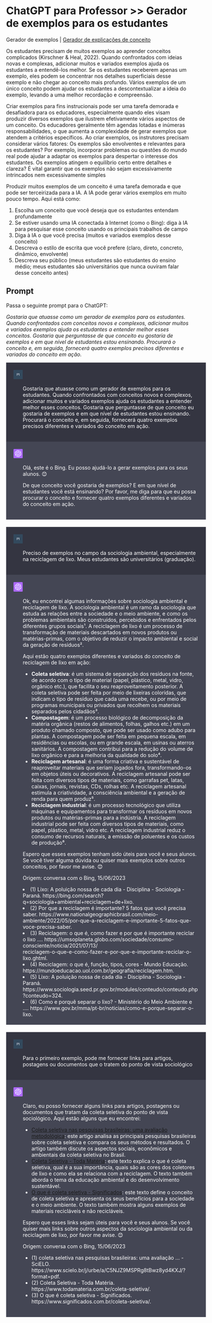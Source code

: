 # ChatGPT para Professor >> Gerador de exemplos para os estudantes

Gerador de exemplos | [Gerador de explicações de conceito](estrategia2.md) 

Os estudantes precisam de muitos exemplos ao aprender conceitos complicados (Kirschner & Heal, 2022). Quando confrontados com ideias novas e complexas, adicionar muitos e variados exemplos ajuda os estudantes a entendê-los melhor. Se os estudantes receberem apenas um exemplo, eles podem se concentrar nos detalhes superficiais desse exemplo e não chegar ao conceito mais profundo. Vários exemplos de um único conceito podem ajudar os estudantes a descontextualizar a ideia do exemplo, levando a uma melhor recordação e compreensão.

Criar exemplos para fins instrucionais pode ser uma tarefa demorada e desafiadora para os educadores, especialmente quando eles visam produzir diversos exemplos que ilustrem efetivamente vários aspectos de um conceito. Os educadores geralmente têm agendas lotadas e inúmeras responsabilidades, o que aumenta a complexidade de gerar
exemplos que atendem a critérios específicos. Ao criar exemplos, os instrutores precisam considerar vários fatores: Os exemplos são envolventes e relevantes para os estudantes?
Por exemplo, incorporar problemas ou questões do mundo real pode ajudar a adaptar os exemplos para despertar o interesse dos estudantes. Os exemplos atingem o equilíbrio certo entre detalhes e clareza? É vital garantir que os exemplos não sejam excessivamente intrincados nem excessivamente simples

Produzir muitos exemplos de um conceito é uma tarefa demorada e que pode ser terceirizada para a IA. A IA pode gerar vários exemplos em muito pouco tempo. Aqui está como:
1. Escolha um conceito que você deseja que os estudantes entendam profundamente
2. Se estiver usando uma IA conectada à Internet (como o Bing): diga à IA para pesquisar esse conceito usando os principais trabalhos de campo
3. Diga à IA o que você precisa (muitos e variados exemplos desse conceito)
4. Descreva o estilo de escrita que você prefere (claro, direto, concreto, dinâmico, envolvente)
5. Descreva seu público (meus estudantes são estudantes do ensino médio; meus estudantes são universitários que nunca ouviram falar desse conceito antes)

## Prompt

Passa o seguinte prompt para o ChatGPT: 

*Gostaria que atuasse como um gerador de exemplos para os estudantes. Quando confrontados com conceitos novos e complexos, adicionar muitos e variados exemplos ajuda os estudantes a entender melhor esses conceitos. Gostaria que perguntasse de que conceito eu gostaria de exemplos e em que nível de estudantes estou ensinando. Procurará o conceito e, em seguida, fornecerá quatro exemplos precisos diferentes e variados do conceito em ação.*

<div style="width:100%; float:left; background-color:#343541; color:white; padding:20px; margin: 0;">
<div style="width:5%; float:left; padding-right:20px;"><img src="../imagens/PI.png"></div>
<div style="width:95%; float:right"><p>Gostaria que atuasse como um gerador de exemplos para os estudantes. Quando confrontados com conceitos novos e complexos, adicionar muitos e variados exemplos ajuda os estudantes a entender melhor esses conceitos. Gostaria que perguntasse de que conceito eu gostaria de exemplos e em que nível de estudantes estou ensinando. Procurará o conceito e, em seguida, fornecerá quatro exemplos precisos diferentes e variados do conceito em ação.</p></div>
</div>

<div style="width:100%; float:left; background-color:#444654; color:white; padding:20px; margin: 0; margin-bottom: 20px;">
<div style="width:5%; float:left; padding-right:20px;"><img src="../imagens/openai.png"></div>
<div style="width:95%; float:right"><p>Olá, este é o Bing. Eu posso ajudá-lo a gerar exemplos para os seus alunos. 😊</p><p>De que conceito você gostaria de exemplos? E em que nível de estudantes você está ensinando? Por favor, me diga para que eu possa procurar o conceito e fornecer quatro exemplos diferentes e variados do conceito em ação.</p></div>
</div>

<div style="width:100%; float:left; background-color:#343541; color:white; padding:20px; margin: 0;">
<div style="width:5%; float:left; padding-right:20px;"><img src="../imagens/PI.png"></div>
<div style="width:95%; float:right"><p>Preciso de exemplos no campo da sociologia ambiental, especialmente na reciclagem de lixo. Meus estudantes são universitários (graduação).</p></div>
</div>

<div style="width:100%; float:left; background-color:#444654; color:white; padding:20px; margin: 0; margin-bottom: 20px;">
<div style="width:5%; float:left; padding-right:20px;"><img src="../imagens/openai.png"></div>
<div style="width:95%; float:right"><p>Ok, eu encontrei algumas informações sobre sociologia ambiental e reciclagem de lixo. A sociologia ambiental é um ramo da sociologia que estuda as relações entre a sociedade e o meio ambiente, e como os problemas ambientais são construídos, percebidos e enfrentados pelos diferentes grupos sociais¹. A reciclagem de lixo é um processo de transformação de materiais descartados em novos produtos ou matérias-primas, com o objetivo de reduzir o impacto ambiental e social da geração de resíduos².</p>

<p>Aqui estão quatro exemplos diferentes e variados do conceito de reciclagem de lixo em ação:</p>

<ul>
<li><b>Coleta seletiva</b>: é um sistema de separação dos resíduos na fonte, de acordo com o tipo de material (papel, plástico, metal, vidro, orgânico etc.), que facilita o seu reaproveitamento posterior. A coleta seletiva pode ser feita por meio de lixeiras coloridas, que indicam o tipo de resíduo que cada uma recebe, ou por meio de programas municipais ou privados que recolhem os materiais separados pelos cidadãos³.</li>
<li><b>Compostagem</b>: é um processo biológico de decomposição da matéria orgânica (restos de alimentos, folhas, galhos etc.) em um produto chamado composto, que pode ser usado como adubo para plantas. A compostagem pode ser feita em pequena escala, em residências ou escolas, ou em grande escala, em usinas ou aterros sanitários. A compostagem contribui para a redução do volume de lixo orgânico e para a melhoria da qualidade do solo⁴.</li>
<li><b>Reciclagem artesanal</b>: é uma forma criativa e sustentável de reaproveitar materiais que seriam jogados fora, transformando-os em objetos úteis ou decorativos. A reciclagem artesanal pode ser feita com diversos tipos de materiais, como garrafas pet, latas, caixas, jornais, revistas, CDs, rolhas etc. A reciclagem artesanal estimula a criatividade, a consciência ambiental e a geração de renda para quem produz⁵.</li>
<li><b>Reciclagem industrial</b>: é um processo tecnológico que utiliza máquinas e equipamentos para transformar os resíduos em novos produtos ou matérias-primas para a indústria. A reciclagem industrial pode ser feita com diversos tipos de materiais, como papel, plástico, metal, vidro etc. A reciclagem industrial reduz o consumo de recursos naturais, a emissão de poluentes e os custos de produção⁶.</li>
</ul>

<p>Espero que esses exemplos tenham sido úteis para você e seus alunos. Se você tiver alguma dúvida ou quiser mais exemplos sobre outros conceitos, por favor me avise. 😊</p>

<p>Origem: conversa com o Bing, 15/06/2023</p>
<li>(1) Lixo: A poluição nossa de cada dia - Disciplina - Sociologia - Paraná. https://bing.com/search?q=sociologia+ambiental+reciclagem+de+lixo.</li>
<li>(2) Por que a reciclagem é importante? 5 fatos que você precisa saber. https://www.nationalgeographicbrasil.com/meio-ambiente/2022/05/por-que-a-reciclagem-e-importante-5-fatos-que-voce-precisa-saber.</li>
<li>(3) Reciclagem: o que é, como fazer e por que é importante reciclar o lixo .... https://umsoplaneta.globo.com/sociedade/consumo-consciente/noticia/2021/07/13/</li>reciclagem-o-que-e-como-fazer-e-por-que-e-importante-reciclar-o-lixo.ghtml.</li>
<li>(4) Reciclagem: o que é, função, tipos, cores - Mundo Educação. https://mundoeducacao.uol.com.br/geografia/reciclagem.htm.
<li>(5) Lixo: A poluição nossa de cada dia - Disciplina - Sociologia - Paraná. https://www.sociologia.seed.pr.gov.br/modules/conteudo/conteudo.php?conteudo=324.</li>
<li>(6) Como e porquê separar o lixo? - Ministério do Meio Ambiente e .... https://www.gov.br/mma/pt-br/noticias/como-e-porque-separar-o-lixo.</li>
</ul></div>
</div>

<div style="width:100%; float:left; background-color:#343541; color:white; padding:20px; margin: 0;">
<div style="width:5%; float:left; padding-right:20px;"><img src="../imagens/PI.png"></div>
<div style="width:95%; float:right"><p>Para o primeiro exemplo, pode me fornecer links para artigos, postagens ou documentos que o tratem do ponto de vista sociológico</p></div>
</div>

<div style="width:100%; float:left; background-color:#444654; color:white; padding:20px; margin: 0; margin-bottom: 20px;">
<div style="width:5%; float:left; padding-right:20px;"><img src="../imagens/openai.png"></div>
<div style="width:95%; float:right"><p>Claro, eu posso fornecer alguns links para artigos, postagens ou documentos que tratam da coleta seletiva do ponto de vista sociológico. Aqui estão alguns que eu encontrei:</p>
<ul>
<li><a href="https://www.scielo.br/j/urbe/a/C5NJZ9MSPRg8tBwz8yd4KXJ/?format=pdf">Coleta seletiva nas pesquisas brasileiras: uma avaliação metodológica</a>: este artigo analisa as principais pesquisas brasileiras sobre coleta seletiva e compara os seus métodos e resultados. O artigo também discute os aspectos sociais, econômicos e ambientais da coleta seletiva no Brasil.</li>
<li><a href="https://www.todamateria.com.br/coleta-seletiva/">Coleta Seletiva - Toda Matéria</a>: este texto explica o que é coleta seletiva, qual é a sua importância, quais são as cores dos coletores de lixo e como ela se relaciona com a reciclagem. O texto também aborda o tema da educação ambiental e do desenvolvimento sustentável.</li>
<li><a href="https://www.significados.com.br/coleta-seletiva/">O que é coleta seletiva - Significados</a>: este texto define o conceito de coleta seletiva e apresenta os seus benefícios para a sociedade e o meio ambiente. O texto também mostra alguns exemplos de materiais recicláveis e não recicláveis.</li>
</ul>
  
<p>Espero que esses links sejam úteis para você e seus alunos. Se você quiser mais links sobre outros aspectos da sociologia ambiental ou da reciclagem de lixo, por favor me avise. 😊</p>

<p>Origem: conversa com o Bing, 15/06/2023</p>
<ul><li>(1) coleta seletiva nas pesquisas brasileiras: uma avaliação ... - SciELO. https://www.scielo.br/j/urbe/a/C5NJZ9MSPRg8tBwz8yd4KXJ/?format=pdf.</li>
<li>(2) Coleta Seletiva - Toda Matéria. https://www.todamateria.com.br/coleta-seletiva/.</li>
<li>(3) O que é coleta seletiva - Significados. https://www.significados.com.br/coleta-seletiva/.</li></ul></div>
</div>
